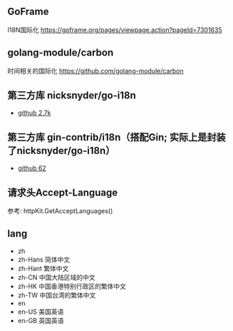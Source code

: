## GoFrame
I18N国际化
    https://goframe.org/pages/viewpage.action?pageId=7301635

## golang-module/carbon
时间相关的国际化
    https://github.com/golang-module/carbon

## 第三方库 nicksnyder/go-i18n
- [github 2.7k](https://github.com/nicksnyder/go-i18n)

## 第三方库 gin-contrib/i18n（搭配Gin; 实际上是封装了nicksnyder/go-i18n）
- [github 62](https://github.com/gin-contrib/i18n)

## 请求头Accept-Language
参考: httpKit.GetAcceptLanguages()

## lang
- zh
- zh-Hans     简体中文
- zh-Hant     繁体中文
- zh-CN       中国大陆区域的中文
- zh-HK       中国香港特别行政区的繁体中文
- zh-TW       中国台湾的繁体中文
- en
- en-US       美国英语
- en-GB       英国英语


